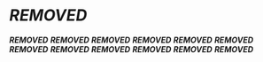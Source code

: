 # ***REMOVED***

***REMOVED*** ***REMOVED***
***REMOVED*** ***REMOVED***
***REMOVED***
***REMOVED***
***REMOVED***
***REMOVED*** ***REMOVED***
***REMOVED*** ***REMOVED*** ***REMOVED***

